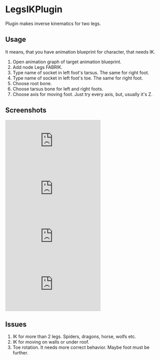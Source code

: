 LegsIKPlugin
===

Plugin makes inverse kinematics for two legs.

Usage
---

It means, that you have animation blueprint for character, that needs IK.

1. Open animation graph of target animation blueprint.
2. Add node Legs FABRIK.
3. Type name of socket in left foot's tarsus. The same for right foot.
4. Type name of socket in left foot's toe. The same for right foot.
5. Choose root bone.
6. Choose tarsus bone for left and right foots.
7. Choose axis for moving foot. Just try every axis, but, usually it's Z.

Screenshots
---
![Demo](https://forums.unrealengine.com/attachment.php?attachmentid=44744&d=1435035105)
![Demo](https://forums.unrealengine.com/attachment.php?attachmentid=44745&d=1435035159)
![Demo](https://forums.unrealengine.com/attachment.php?attachmentid=44746&d=1435035176)
![Demo](https://forums.unrealengine.com/attachment.php?attachmentid=44747&d=1435035189)

Issues
---
1. IK for more than 2 legs. Spiders, dragons, horse, wolfs etc.
2. IK for moving on walls or under roof.
3. Toe rotation. It needs more correct behavior. Maybe foot must be further.